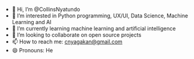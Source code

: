 - 👋 Hi, I’m @CollinsNyatundo
- 👀 I’m interested in Python programming, UX/UI, Data Science, Machine Learning and AI
- 🌱 I’m currently learning machine learning and artificial intelligence
- 💞️ I’m looking to collaborate on open source projects 
- 📫 How to reach me: cnyagakan@gmail.com
- 😄 Pronouns: He

<!---
CollinsNyatundo/CollinsNyatundo is a ✨ special ✨ repository because its `README.md` (this file) appears on your GitHub profile.
You can click the Preview link to take a look at your changes.
--->
